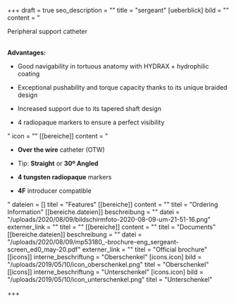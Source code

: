 +++
draft = true
seo_description = ""
title = "sergeant"
[ueberblick]
bild = ""
content = "<p>Peripheral support catheter</p><p></p><p><br><strong>Advantages:</strong></p><ul><li><p>Good navigability in tortuous anatomy with HYDRAX + hydrophilic coating</p></li><li><p>Exceptional pushability and torque capacity thanks to its unique braided design</p></li><li><p>Increased support due to its tapered shaft design</p></li><li><p>4 radiopaque markers to ensure a perfect visibility</p></li></ul>"
icon = ""
[[bereiche]]
content = "<ul><li><p><strong>Over the wire</strong> catheter (OTW)</p></li><li><p>Tip: <strong>Straight</strong> or <strong>30º Angled</strong></p></li><li><p><strong>4 tungsten radiopaque</strong> markers</p></li><li><p><strong>4F</strong> introducer compatible</p></li></ul>"
dateien = []
titel = "Features"
[[bereiche]]
content = ""
titel = "Ordering Information"
[[bereiche.dateien]]
beschreibung = ""
datei = "/uploads/2020/08/09/bildschirmfoto-2020-08-09-um-21-51-16.png"
externer_link = ""
titel = ""
[[bereiche]]
content = ""
titel = "Documents"
[[bereiche.dateien]]
beschreibung = ""
datei = "/uploads/2020/08/09/mp53180_-brochure-eng_sergeant-screen_ed0_may-20.pdf"
externer_link = ""
titel = "Official brochure"
[[icons]]
interne_beschriftung = "Oberschenkel"
[icons.icon]
bild = "/uploads/2019/05/10/icon_oberschenkel.png"
titel = "Oberschenkel"
[[icons]]
interne_beschriftung = "Unterschenkel"
[icons.icon]
bild = "/uploads/2019/05/10/icon_unterschenkel.png"
titel = "Unterschenkel"

+++
